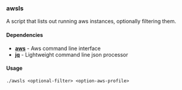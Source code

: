### awsls

A script that lists out running aws instances, optionally filtering them.

#### Dependencies

* **[aws](https://aws.amazon.com/cli/)** - Aws command line interface
* **[jq](https://stedolan.github.io/jq/)** - Lightweight command line json processor

#### Usage

    ./awsls <optional-filter> <option-aws-profile>
